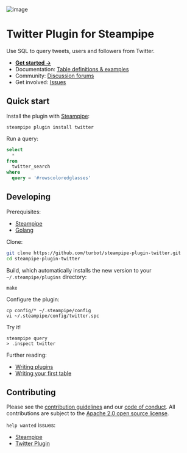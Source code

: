![image](https://hub.steampipe.io/images/plugins/turbot/twitter-social-graphic.png)

# Twitter Plugin for Steampipe

Use SQL to query tweets, users and followers from Twitter.

* **[Get started →](https://hub.steampipe.io/plugins/turbot/twitter)**
* Documentation: [Table definitions & examples](https://hub.steampipe.io/plugins/turbot/twitter/tables)
* Community: [Discussion forums](https://github.com/turbot/steampipe/discussions)
* Get involved: [Issues](https://github.com/turbot/steampipe-plugin-twitter/issues)

## Quick start

Install the plugin with [Steampipe](https://steampipe.io):
```shell
steampipe plugin install twitter
```

Run a query:
```sql
select
  *
from
  twitter_search
where
  query = '#rowscoloredglasses'
```

## Developing

Prerequisites:
- [Steampipe](https://steampipe.io/downloads)
- [Golang](https://golang.org/doc/install)

Clone:

```sh
git clone https://github.com/turbot/steampipe-plugin-twitter.git
cd steampipe-plugin-twitter
```

Build, which automatically installs the new version to your `~/.steampipe/plugins` directory:
```
make
```

Configure the plugin:
```
cp config/* ~/.steampipe/config
vi ~/.steampipe/config/twitter.spc
```

Try it!
```
steampipe query
> .inspect twitter
```

Further reading:
* [Writing plugins](https://steampipe.io/docs/develop/writing-plugins)
* [Writing your first table](https://steampipe.io/docs/develop/writing-your-first-table)

## Contributing

Please see the [contribution guidelines](https://github.com/turbot/steampipe/blob/main/CONTRIBUTING.md) and our [code of conduct](https://github.com/turbot/steampipe/blob/main/CODE_OF_CONDUCT.md). All contributions are subject to the [Apache 2.0 open source license](https://github.com/turbot/steampipe-plugin-twitter/blob/main/LICENSE).

`help wanted` issues:
- [Steampipe](https://github.com/turbot/steampipe/labels/help%20wanted)
- [Twitter Plugin](https://github.com/turbot/steampipe-plugin-twitter/labels/help%20wanted)
